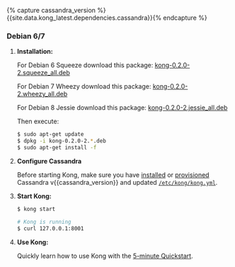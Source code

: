 {% capture cassandra_version %}{{site.data.kong_latest.dependencies.cassandra}}{% endcapture %}

### Debian 6/7

1. **Installation:**

    For Debian 6 Squeeze download this package: [kong-0.2.0-2.squeeze_all.deb](https://github.com/Mashape/kong/releases/download/0.2.0-2/kong-0.2.0-2.squeeze_all.deb)

    For Debian 7 Wheezy download this package: [kong-0.2.0-2.wheezy_all.deb](https://github.com/Mashape/kong/releases/download/0.2.0-2/kong-0.2.0-2.wheezy_all.deb)

    For Debian 8 Jessie download this package: [kong-0.2.0-2.jessie_all.deb](https://github.com/Mashape/kong/releases/download/0.2.0-2/kong-0.2.0-2.jessie_all.deb)

    Then execute:

    ```bash
    $ sudo apt-get update
    $ dpkg -i kong-0.2.0-2.*.deb
    $ sudo apt-get install -f
    ```

2. **Configure Cassandra**

    Before starting Kong, make sure you have [installed](http://www.apache.org/dyn/closer.cgi?path=/cassandra/{{cassandra_version}}/apache-cassandra-{{cassandra_version}}-bin.tar.gz) or [provisioned](http://kongdb.org) Cassandra v{{cassandra_version}} and updated [`/etc/kong/kong.yml`](/docs/{{site.data.kong_latest.version}}/configuration/#databases_available.*).

3. **Start Kong:**

    ```bash
    $ kong start

    # Kong is running
    $ curl 127.0.0.1:8001
    ```

4. **Use Kong:**

    Quickly learn how to use Kong with the [5-minute Quickstart](/docs/{{site.data.kong_latest.version}}/getting-started/quickstart).
